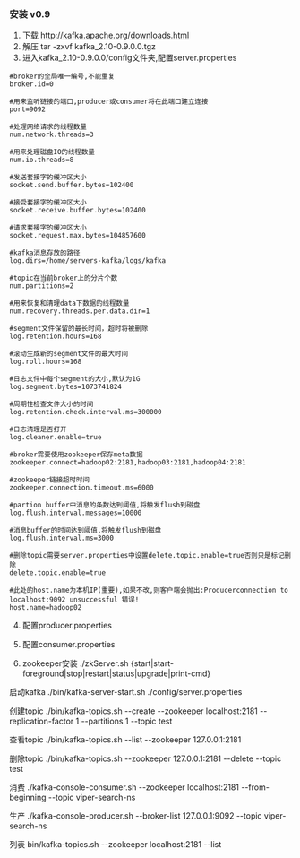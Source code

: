 ### 安装 v0.9

1. 下载 http://kafka.apache.org/downloads.html
2. 解压 tar -zxvf kafka_2.10-0.9.0.0.tgz 
3. 进入kafka_2.10-0.9.0.0/config文件夹,配置server.properties
```
#broker的全局唯一编号,不能重复
broker.id=0

#用来监听链接的端口,producer或consumer将在此端口建立连接
port=9092

#处理网络请求的线程数量
num.network.threads=3

#用来处理磁盘IO的线程数量
num.io.threads=8

#发送套接字的缓冲区大小
socket.send.buffer.bytes=102400

#接受套接字的缓冲区大小
socket.receive.buffer.bytes=102400

#请求套接字的缓冲区大小
socket.request.max.bytes=104857600

#kafka消息存放的路径
log.dirs=/home/servers-kafka/logs/kafka

#topic在当前broker上的分片个数
num.partitions=2

#用来恢复和清理data下数据的线程数量
num.recovery.threads.per.data.dir=1

#segment文件保留的最长时间，超时将被删除
log.retention.hours=168

#滚动生成新的segment文件的最大时间
log.roll.hours=168

#日志文件中每个segment的大小,默认为1G
log.segment.bytes=1073741824

#周期性检查文件大小的时间
log.retention.check.interval.ms=300000

#日志清理是否打开
log.cleaner.enable=true

#broker需要使用zookeeper保存meta数据
zookeeper.connect=hadoop02:2181,hadoop03:2181,hadoop04:2181

#zookeeper链接超时时间
zookeeper.connection.timeout.ms=6000

#partion buffer中消息的条数达到阈值,将触发flush到磁盘
log.flush.interval.messages=10000

#消息buffer的时间达到阈值,将触发flush到磁盘
log.flush.interval.ms=3000

#删除topic需要server.properties中设置delete.topic.enable=true否则只是标记删除
delete.topic.enable=true
 
#此处的host.name为本机IP(重要),如果不改,则客户端会抛出:Producerconnection to localhost:9092 unsuccessful 错误!
host.name=hadoop02
```

4. 配置producer.properties
5. 配置consumer.properties

6. zookeeper安装
./zkServer.sh {start|start-foreground|stop|restart|status|upgrade|print-cmd}

启动kafka
./bin/kafka-server-start.sh ./config/server.properties

创建topic
./bin/kafka-topics.sh --create --zookeeper localhost:2181 --replication-factor 1 --partitions 1 --topic test

查看topic
./bin/kafka-topics.sh --list --zookeeper 127.0.0.1:2181

删除topic
./bin/kafka-topics.sh --zookeeper 127.0.0.1:2181 --delete --topic test

消费
./kafka-console-consumer.sh --zookeeper localhost:2181 --from-beginning --topic viper-search-ns

生产
./kafka-console-producer.sh --broker-list 127.0.0.1:9092 --topic viper-search-ns

列表
bin/kafka-topics.sh --zookeeper localhost:2181 --list